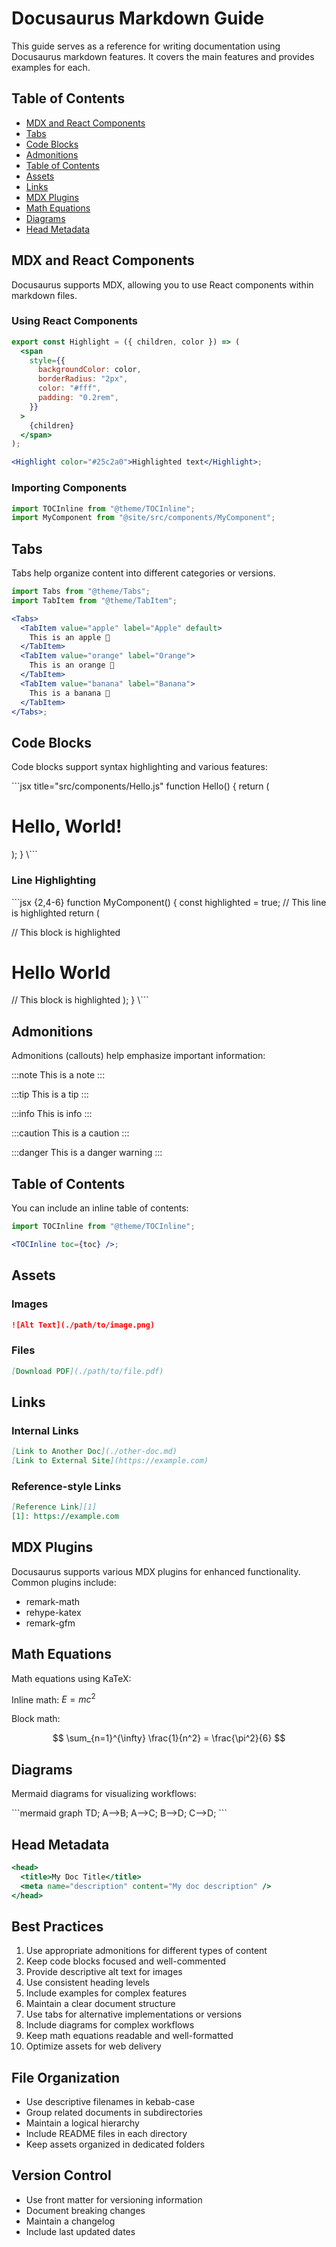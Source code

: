 # Docusaurus Markdown Guide

This guide serves as a reference for writing documentation using Docusaurus markdown features. It covers the main features and provides examples for each.

## Table of Contents

- [MDX and React Components](#mdx-and-react-components)
- [Tabs](#tabs)
- [Code Blocks](#code-blocks)
- [Admonitions](#admonitions)
- [Table of Contents](#table-of-contents)
- [Assets](#assets)
- [Links](#links)
- [MDX Plugins](#mdx-plugins)
- [Math Equations](#math-equations)
- [Diagrams](#diagrams)
- [Head Metadata](#head-metadata)

## MDX and React Components

Docusaurus supports MDX, allowing you to use React components within markdown files.

### Using React Components

```jsx
export const Highlight = ({ children, color }) => (
  <span
    style={{
      backgroundColor: color,
      borderRadius: "2px",
      color: "#fff",
      padding: "0.2rem",
    }}
  >
    {children}
  </span>
);

<Highlight color="#25c2a0">Highlighted text</Highlight>;
```

### Importing Components

```jsx
import TOCInline from "@theme/TOCInline";
import MyComponent from "@site/src/components/MyComponent";
```

## Tabs

Tabs help organize content into different categories or versions.

```jsx
import Tabs from "@theme/Tabs";
import TabItem from "@theme/TabItem";

<Tabs>
  <TabItem value="apple" label="Apple" default>
    This is an apple 🍎
  </TabItem>
  <TabItem value="orange" label="Orange">
    This is an orange 🍊
  </TabItem>
  <TabItem value="banana" label="Banana">
    This is a banana 🍌
  </TabItem>
</Tabs>;
```

## Code Blocks

Code blocks support syntax highlighting and various features:

\```jsx title="src/components/Hello.js"
function Hello() {
return (
<div>
<h1>Hello, World!</h1>
</div>
);
}
\```

### Line Highlighting

\```jsx {2,4-6}
function MyComponent() {
const highlighted = true; // This line is highlighted
return (
<div> // This block is highlighted
<h1>Hello World</h1>
</div> // This block is highlighted
);
}
\```

## Admonitions

Admonitions (callouts) help emphasize important information:

:::note
This is a note
:::

:::tip
This is a tip
:::

:::info
This is info
:::

:::caution
This is a caution
:::

:::danger
This is a danger warning
:::

## Table of Contents

You can include an inline table of contents:

```jsx
import TOCInline from "@theme/TOCInline";

<TOCInline toc={toc} />;
```

## Assets

### Images

```md
![Alt Text](./path/to/image.png)
```

### Files

```md
[Download PDF](./path/to/file.pdf)
```

## Links

### Internal Links

```md
[Link to Another Doc](./other-doc.md)
[Link to External Site](https://example.com)
```

### Reference-style Links

```md
[Reference Link][1]
[1]: https://example.com
```

## MDX Plugins

Docusaurus supports various MDX plugins for enhanced functionality. Common plugins include:

- remark-math
- rehype-katex
- remark-gfm

## Math Equations

Math equations using KaTeX:

Inline math: $E = mc^2$

Block math:

$$
\sum_{n=1}^{\infty} \frac{1}{n^2} = \frac{\pi^2}{6}
$$

## Diagrams

Mermaid diagrams for visualizing workflows:

\```mermaid
graph TD;
A-->B;
A-->C;
B-->D;
C-->D;
\```

## Head Metadata

```jsx
<head>
  <title>My Doc Title</title>
  <meta name="description" content="My doc description" />
</head>
```

## Best Practices

1. Use appropriate admonitions for different types of content
2. Keep code blocks focused and well-commented
3. Provide descriptive alt text for images
4. Use consistent heading levels
5. Include examples for complex features
6. Maintain a clear document structure
7. Use tabs for alternative implementations or versions
8. Include diagrams for complex workflows
9. Keep math equations readable and well-formatted
10. Optimize assets for web delivery

## File Organization

- Use descriptive filenames in kebab-case
- Group related documents in subdirectories
- Maintain a logical hierarchy
- Include README files in each directory
- Keep assets organized in dedicated folders

## Version Control

- Use front matter for versioning information
- Document breaking changes
- Maintain a changelog
- Include last updated dates
